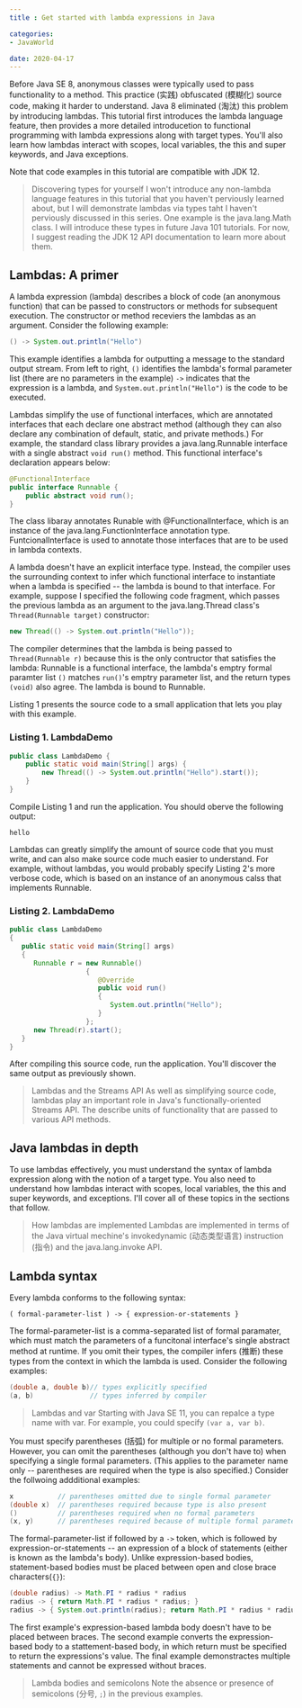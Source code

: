 ```yaml
---
title : Get started with lambda expressions in Java

categories:
- JavaWorld

date: 2020-04-17
---
```

Before Java SE 8, anonymous   classes were typically used to pass functionality to a method. This practice (实践) obfuscated (模糊化) source code, making it harder to understand. Java 8 eliminated (淘汰) this problem by introducing lambdas. This tutorial first introduces the lambda language feature, then provides a more detailed introducetion to functional programming with lambda expressions along with target types. You'll also learn how lambdas interact with scopes, local variables, the this and super keywords, and Java exceptions.

Note that code examples in this tutorial are compatible with JDK 12.

> Discovering types for yourself
> I won't introduce any non-lambda language features in this tutorial that you haven't perviously learned about, but I will demonstrate lambdas via types taht I haven't perviously discussed in this series. One example is the java.lang.Math class. I will introduce these types in future Java 101 tutorials. For now, I suggest reading the JDK 12 API documentation to learn more about them.

## Lambdas: A primer
A lambda expression (lambda) describes a block of code (an anonymous function) that can be passed to constructors or methods for subsequent execution. The constructor or method receviers the lambdas as an argument. Consider the following example:
```java
() -> System.out.println("Hello")
```

This example identifies a lambda for outputting a message to the standard output stream. From left to right, `()` identifies the lambda's formal parameter list (there are no parameters in the example) `->` indicates that the expression is a lambda, and `System.out.println("Hello")` is the code to be executed.

Lambdas simplify the use of functional interfaces, which are annotated interfaces that each declare one abstract method (although they can also declare any combination of default, static, and private methods.) For example, the standard class library provides a java.lang.Runnable interface with a single abstract `void run()` method. This functional interface's declaration appears below:
```java
@FunctionalInterface
public interface Runnable {
    public abstract void run();
}
```

The class libaray annotates Runable with @FunctionalInterface, which is an instance of the java.lang.FunctionInterface annotation type. FuntcionalInterface is used to annotate those interfaces that are to be used in lambda contexts.

A lambda doesn't have an explicit interface type. Instead, the compiler uses the surrounding context to infer which functional interface to instantiate when a lambda is specified -- the lambda is bound to that interface. For example, suppose I specified the following code fragment, which passes the previous lambda as an argument to the java.lang.Thread class's `Thread(Runnable target)` constructor:
```java
new Thread(() -> System.out.println("Hello"));
```

The compiler determines that the lambda is being passed to `Thread(Runnable r)` because this is the only contructor that satisfies the lambda: Runnable is a functional interface, the lambda's emptry formal paramter list `()` matches `run()`'s emptry parameter list, and the return types `(void)` also agree. The lambda is bound to Runnable.

Listing 1 presents the source code to a small application that lets you play with this example.

### Listing 1. LambdaDemo
```java
public class LambdaDemo {
    public static void main(String[] args) {
        new Thread(() -> System.out.println("Hello").start());
    }
}
```

Compile Listing 1 and run the application. You should oberve the following output:
```
hello
```

Lambdas can greatly simplify the amount of source code that you must write, and can also make source code much easier to understand. For example, without lambdas, you would probably specify Listing 2's more verbose code, which is based on an instance of an anonymous calss that implements Runnable.

### Listing 2. LambdaDemo
```java
public class LambdaDemo
{
   public static void main(String[] args)
   {
      Runnable r = new Runnable()
                   {
                      @Override
                      public void run()
                      {
                         System.out.println("Hello");
                      }
                   };
      new Thread(r).start();
   }
}
```

After compiling this source code, run the application. You'll discover the same output as  previously shown.

> Lambdas and the Streams API
> As well as simplifying source code, lambdas play an important role in Java's functionally-oriented Streams API. The describe units of functionality that are passed to various API methods.

## Java lambdas in depth
To use lambdas effectively, you must understand the syntax of lambda expression along with the notion of a target type. You also need to understand how lambdas interact with scopes, local variables, the this and super keywords, and exceptions. I'll cover all of these topics in the sections that follow.

> How lambdas are implemented
> Lambdas are implemented in terms of the Java virtual mechine's invokedynamic (动态类型语言) instruction (指令) and the java.lang.invoke API.

## Lambda syntax
Every lambda conforms to the following syntax:
```
( formal-parameter-list ) -> { expression-or-statements }
```

The formal-parameter-list is a comma-separated list of formal paramater, which must match the parameters of a funcitonal interface's single abstract method at runtime. If you omit their types, the compiler infers (推断) these types from the context in which the lambda is used. Consider the following examples:
```java
(double a, double b)// types explicitly specified
(a, b)              // types inferred by compiler
```

> Lambdas and var
> Starting with Java SE 11, you can repalce a type name with var. For example, you could specify `(var a, var b)`.

You must specify parentheses (括弧) for multiple or no formal parameters. However, you can omit the parentheses (although you don't have to) when specifying a single formal parameters. (This applies to the parameter name only -- parentheses  are required when the type is also specified.) Consider the follwoing addditional examples:
```java
x           // parentheses omitted due to single formal parameter
(double x)  // parentheses required because type is also present
()          // parentheses required when no formal parameters
(x, y)      // parentheses required because of multiple formal parameters
```

The formal-parameter-list if followed by a `->` token, which is followed by expression-or-statements -- an expression of a block of statements (either is known as the lambda's body). Unlike expression-based bodies, statement-based bodies must be placed between open and close brace characters(`{}`):
```java
(double radius) -> Math.PI * radius * radius
radius -> { return Math.PI * radius * radius; }
radius -> { System.out.println(radius); return Math.PI * radius * radius; }
```

The first example's expression-based lambda body doesn't have to be placed between braces. The second example converts the expression-based body to a stattement-based body, in which return must be specified to return the expressions's value. The final example demonstractes multiple statements and cannot be expressed without braces.

> Lambda bodies and semicolons
> Note the absence or presence of semicolons (分号, `;`) in the previous examples.